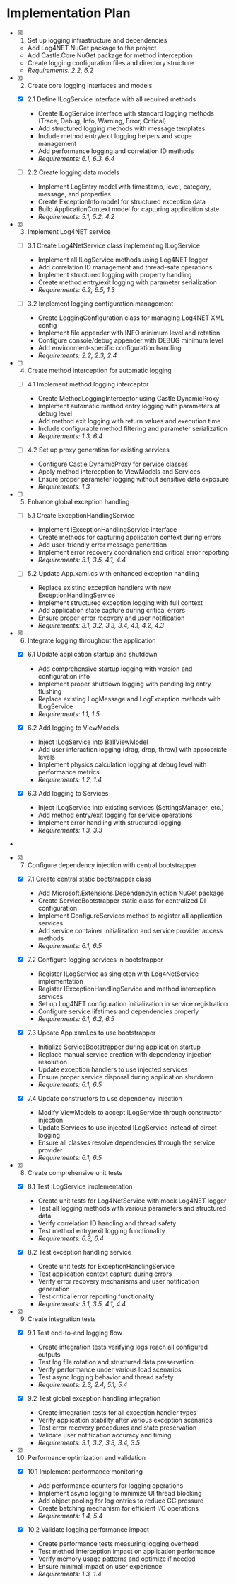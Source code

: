 # Implementation Plan

- [x] 1. Set up logging infrastructure and dependencies
  - Add Log4NET NuGet package to the project
  - Add Castle.Core NuGet package for method interception
  - Create logging configuration files and directory structure
  - _Requirements: 2.2, 6.2_

- [x] 2. Create core logging interfaces and models
  - [x] 2.1 Define ILogService interface with all required methods
    - Create ILogService interface with standard logging methods (Trace, Debug, Info, Warning, Error, Critical)
    - Add structured logging methods with message templates
    - Include method entry/exit logging helpers and scope management
    - Add performance logging and correlation ID methods
    - _Requirements: 6.1, 6.3, 6.4_

  - [ ] 2.2 Create logging data models
    - Implement LogEntry model with timestamp, level, category, message, and properties
    - Create ExceptionInfo model for structured exception data
    - Build ApplicationContext model for capturing application state
    - _Requirements: 5.1, 5.2, 4.2_

- [x] 3. Implement Log4NET service
  - [ ] 3.1 Create Log4NetService class implementing ILogService
    - Implement all ILogService methods using Log4NET logger
    - Add correlation ID management and thread-safe operations
    - Implement structured logging with property handling
    - Create method entry/exit logging with parameter serialization
    - _Requirements: 6.2, 6.5, 1.3_

  - [ ] 3.2 Implement logging configuration management
    - Create LoggingConfiguration class for managing Log4NET XML config
    - Implement file appender with INFO minimum level and rotation
    - Configure console/debug appender with DEBUG minimum level
    - Add environment-specific configuration handling
    - _Requirements: 2.2, 2.3, 2.4_

- [ ] 4. Create method interception for automatic logging
  - [ ] 4.1 Implement method logging interceptor
    - Create MethodLoggingInterceptor using Castle DynamicProxy
    - Implement automatic method entry logging with parameters at debug level
    - Add method exit logging with return values and execution time
    - Include configurable method filtering and parameter serialization
    - _Requirements: 1.3, 6.4_

  - [ ] 4.2 Set up proxy generation for existing services
    - Configure Castle DynamicProxy for service classes
    - Apply method interception to ViewModels and Services
    - Ensure proper parameter logging without sensitive data exposure
    - _Requirements: 1.3_

- [ ] 5. Enhance global exception handling
  - [ ] 5.1 Create ExceptionHandlingService
    - Implement IExceptionHandlingService interface
    - Create methods for capturing application context during errors
    - Add user-friendly error message generation
    - Implement error recovery coordination and critical error reporting
    - _Requirements: 3.1, 3.5, 4.1, 4.4_

  - [ ] 5.2 Update App.xaml.cs with enhanced exception handling
    - Replace existing exception handlers with new ExceptionHandlingService
    - Implement structured exception logging with full context
    - Add application state capture during critical errors
    - Ensure proper error recovery and user notification
    - _Requirements: 3.1, 3.2, 3.3, 3.4, 4.1, 4.2, 4.3_

- [x] 6. Integrate logging throughout the application
  - [x] 6.1 Update application startup and shutdown
    - Add comprehensive startup logging with version and configuration info
    - Implement proper shutdown logging with pending log entry flushing
    - Replace existing LogMessage and LogException methods with ILogService
    - _Requirements: 1.1, 1.5_

  - [x] 6.2 Add logging to ViewModels
    - Inject ILogService into BallViewModel
    - Add user interaction logging (drag, drop, throw) with appropriate levels
    - Implement physics calculation logging at debug level with performance metrics
    - _Requirements: 1.2, 1.4_

  - [x] 6.3 Add logging to Services
    - Inject ILogService into existing services (SettingsManager, etc.)
    - Add method entry/exit logging for service operations
    - Implement error handling with structured logging
    - _Requirements: 1.3, 3.3_
-
- [x] 7. Configure dependency injection with central bootstrapper
  - [x] 7.1 Create central static bootstrapper class
    - Add Microsoft.Extensions.DependencyInjection NuGet package
    - Create ServiceBootstrapper static class for centralized DI configuration
    - Implement ConfigureServices method to register all application services
    - Add service container initialization and service provider access methods
    - _Requirements: 6.1, 6.5_

  - [x] 7.2 Configure logging services in bootstrapper
    - Register ILogService as singleton with Log4NetService implementation
    - Register IExceptionHandlingService and method interception services
    - Set up Log4NET configuration initialization in service registration
    - Configure service lifetimes and dependencies properly
    - _Requirements: 6.1, 6.2, 6.5_

  - [x] 7.3 Update App.xaml.cs to use bootstrapper
    - Initialize ServiceBootstrapper during application startup
    - Replace manual service creation with dependency injection resolution
    - Update exception handlers to use injected services
    - Ensure proper service disposal during application shutdown
    - _Requirements: 6.1, 6.5_

  - [x] 7.4 Update constructors to use dependency injection
    - Modify ViewModels to accept ILogService through constructor injection
    - Update Services to use injected ILogService instead of direct logging
    - Ensure all classes resolve dependencies through the service provider
    - _Requirements: 6.1, 6.5_

- [x] 8. Create comprehensive unit tests
  - [x] 8.1 Test ILogService implementation
    - Create unit tests for Log4NetService with mock Log4NET logger
    - Test all logging methods with various parameters and structured data
    - Verify correlation ID handling and thread safety
    - Test method entry/exit logging functionality
    - _Requirements: 6.3, 6.4_

  - [x] 8.2 Test exception handling service


    - Create unit tests for ExceptionHandlingService
    - Test application context capture during errors
    - Verify error recovery mechanisms and user notification generation
    - Test critical error reporting functionality
    - _Requirements: 3.1, 3.5, 4.1, 4.4_

- [x] 9. Create integration tests
  - [x] 9.1 Test end-to-end logging flow
    - Create integration tests verifying logs reach all configured outputs
    - Test log file rotation and structured data preservation
    - Verify performance under various load scenarios
    - Test async logging behavior and thread safety
    - _Requirements: 2.3, 2.4, 5.1, 5.4_

  - [x] 9.2 Test global exception handling integration
    - Create integration tests for all exception handler types
    - Verify application stability after various exception scenarios
    - Test error recovery procedures and state preservation
    - Validate user notification accuracy and timing
    - _Requirements: 3.1, 3.2, 3.3, 3.4, 3.5_

- [x] 10. Performance optimization and validation


  - [x] 10.1 Implement performance monitoring
    - Add performance counters for logging operations
    - Implement async logging to minimize UI thread blocking
    - Add object pooling for log entries to reduce GC pressure
    - Create batching mechanism for efficient I/O operations
    - _Requirements: 1.4, 5.4_

  - [x] 10.2 Validate logging performance impact
    - Create performance tests measuring logging overhead
    - Test method interception impact on application performance
    - Verify memory usage patterns and optimize if needed
    - Ensure minimal impact on user experience
    - _Requirements: 1.3, 1.4_